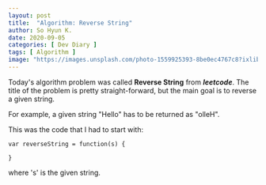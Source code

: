 ```yaml
---
layout: post
title:  "Algorithm: Reverse String"
author: So Hyun K.
date: 2020-09-05
categories: [ Dev Diary ]
tags: [ Algorithm ]
image: "https://images.unsplash.com/photo-1559925393-8be0ec4767c8?ixlib=rb-1.2.1&ixid=eyJhcHBfaWQiOjEyMDd9&auto=format&fit=crop&w=1351&q=80"
---
```


Today's algorithm problem was called **Reverse String** from ***leetcode***.
The title of the problem is pretty straight-forward, but the main goal is to reverse a given string.

For example, a given string "Hello" has to be returned as "olleH".

This was the code that I had to start with:
```
var reverseString = function(s) {

}
```
where 's' is the given string.